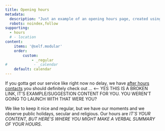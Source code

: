 ```yaml
---
title: Opening hours
metadata:
  description: "Just an example of an opening hours page, created using the Quando plugin for Grav CMS." # FIXME
  robots: noindex,follow
supporting:
  - hours
  # - location
content:
    items: '@self.modular'
    order:
        custom:
            - _regular
#            - _calendar
    default: calendar
---
```


<!-- TODO: add shortcodes here and integrate from Twig - ref Issue #7 -->

<p class="standout fyi">If you gotta get our service like right now no delay, we have <a href="/resources/after-hours">after hours contacts</a> you should definitely check out ... <-- YES THIS IS A BROKEN LINK, IT'S EXAMPLE/SUGGESTION CONTENT FOR YOU. YOU WEREN'T GOING TO LAUNCH WITH THAT WERE YOU?</p>

We like to keep it nice and regular, but we have our moments and we observe public holidays, secular and religious. Our hours are _IT'S YOUR CONTENT, BUT HERE'S WHERE YOU MIGHT MAKE A VERBAL SUMMARY OF YOUR HOURS_.

